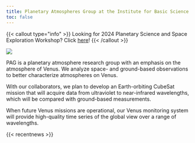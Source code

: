 ```yaml
---
title: Planetary Atmospheres Group at the Institute for Basic Science
toc: false
---
```



{{< callout type="info" >}}
  Looking for 2024 Planetary Science and Space Exploration Workshop? Click [here](https://ibs.re.kr/psse2024/index.html)!
{{< /callout >}}

![](/images/mvisual_bg.jpg)


PAG is a planetary atmosphere research group with an emphasis on the atmosphere of Venus. We analyze space- and ground-based observations to better characterize atmospheres on Venus.



With our collaborators, we plan to develop an Earth-orbiting CubeSat mission that will acquire data from ultraviolet to near-infrared wavelengths, which will be compared with ground-based measurements.



When future Venus missions are operational, our Venus monitoring system will provide high-quality time series of the global view over a range of wavelengths.

{{< recentnews >}}